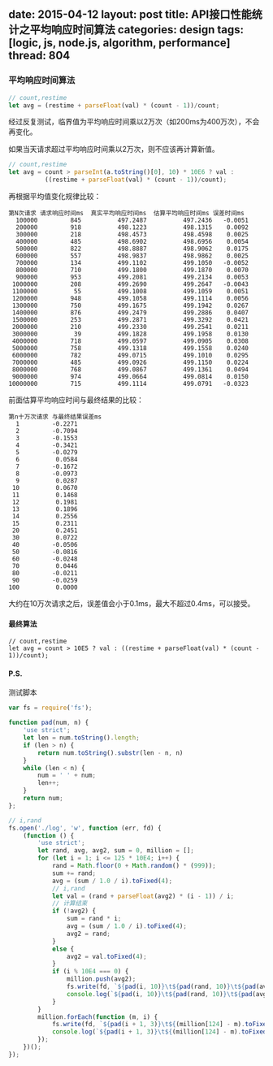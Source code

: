 date: 2015-04-12
layout: post
title: API接口性能统计之平均响应时间算法
categories: design
tags: [logic, js, node.js, algorithm, performance]
thread: 804
---

### 平均响应时间算法

```js
// count,restime
let avg = (restime + parseFloat(val) * (count - 1))/count;
```

经过反复测试，临界值为平均响应时间乘以2万次（如200ms为400万次），不会再变化。

如果当天请求超过平均响应时间乘以2万次，则不应该再计算新值。

<!-- more -->

```js
// count,restime
let avg = count > parseInt(a.toString()[0], 10) * 10E6 ? val : 
          ((restime + parseFloat(val) * (count - 1))/count);
```

再根据平均值变化规律比较：

    第N次请求 请求响应时间ms  真实平均响应时间ms  估算平均响应时间ms 误差时间ms
      100000         845          497.2487          497.2436   -0.0051
      200000         918          498.1223          498.1315    0.0092
      300000         218          498.4573          498.4598    0.0025
      400000         485          498.6902          498.6956    0.0054
      500000         822          498.8887          498.9062    0.0175
      600000         557          498.9837          498.9862    0.0025
      700000         134          499.1102          499.1050   -0.0052
      800000         710          499.1800          499.1870    0.0070
      900000         953          499.2081          499.2134    0.0053
     1000000         208          499.2690          499.2647   -0.0043
     1100000          55          499.1008          499.1059    0.0051
     1200000         948          499.1058          499.1114    0.0056
     1300000         750          499.1675          499.1942    0.0267
     1400000         876          499.2479          499.2886    0.0407
     1500000         253          499.2871          499.3292    0.0421
     2000000         210          499.2330          499.2541    0.0211
     3000000          39          499.1828          499.1958    0.0130
     4000000         718          499.0597          499.0905    0.0308
     5000000         758          499.1318          499.1558    0.0240
     6000000         782          499.0715          499.1010    0.0295
     7000000         485          499.0926          499.1150    0.0224
     8000000         768          499.0867          499.1361    0.0494
     9000000         974          499.0664          499.0814    0.0150
    10000000         715          499.1114          499.0791   -0.0323


前面估算平均响应时间与最终结果的比较：

    第n十万次请求 与最终结果误差ms
      1         -0.2271
      2         -0.7094
      3         -0.1553
      4         -0.3421
      5         -0.0279
      6          0.0584
      7         -0.1672
      8         -0.0973
      9          0.0287
     10          0.0670
     11          0.1468
     12          0.1981
     13          0.1896
     14          0.2556
     15          0.2311
     20          0.2451
     30          0.0722
     40         -0.0506
     50         -0.0816
     60         -0.0248
     70          0.0446
     80         -0.0211
     90         -0.0259
    100          0.0000


大约在10万次请求之后，误差值会小于0.1ms，最大不超过0.4ms，可以接受。

#### 最终算法

    // count,restime
    let avg = count > 10E5 ? val : ((restime + parseFloat(val) * (count - 1))/count);

#### P.S.

测试脚本

```js
var fs = require('fs');

function pad(num, n) {
    'use strict';
    let len = num.toString().length;
    if (len > n) {
        return num.toString().substr(len - n, n)
    }
    while (len < n) {
        num = ' ' + num;
        len++;
    }
    return num;
};

// i,rand
fs.open('./log', 'w', function (err, fd) {
    (function () {
        'use strict';
        let rand, avg, avg2, sum = 0, million = [];
        for (let i = 1; i <= 125 * 10E4; i++) {
            rand = Math.floor(0 + Math.random() * (999));
            sum += rand;
            avg = (sum / 1.0 / i).toFixed(4);
            // i,rand
            let val = (rand + parseFloat(avg2) * (i - 1)) / i;
            // 计算结束
            if (!avg2) {
                sum = rand * i;
                avg = (sum / 1.0 / i).toFixed(4);
                avg2 = rand;
            }
            else {
                avg2 = val.toFixed(4);
            }
            if (i % 10E4 === 0) {
                million.push(avg2);
                fs.write(fd, `${pad(i, 10)}\t${pad(rand, 10)}\t${pad(avg, 16)}\t${pad(avg2, 16)}\t${pad((avg2 - avg).toFixed(4), 8)}\n`);
                console.log(`${pad(i, 10)}\t${pad(rand, 10)}\t${pad(avg, 16)}\t${pad(avg2, 16)}\t${pad((avg2 - avg).toFixed(4), 8)}`);
            }
        }
        million.forEach(function (m, i) {
            fs.write(fd, `${pad(i + 1, 3)}\t${(million[124] - m).toFixed(4)}\n`);
            console.log(`${pad(i + 1, 3)}\t${(million[124] - m).toFixed(4)}`);
        });
    })();
});
```
